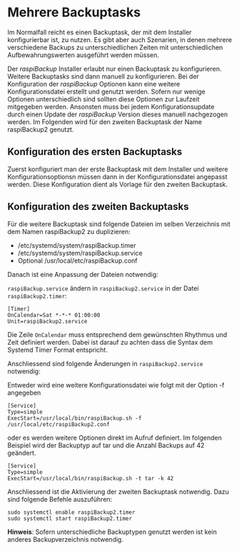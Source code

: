 # Mehrere Backuptasks

Im Normalfall reicht es einen Backuptask, der mit dem Installer konfigurierbar ist,
zu nutzen. Es gibt aber auch Szenarien, in denen mehrere verschiedene Backups zu
unterschiedlichen Zeiten mit unterschiedlichen Aufbewahrungswerten ausgeführt werden
müssen.

Der *raspiBackup* Installer erlaubt nur einen Backuptask zu konfigurieren. Weitere
Backuptasks sind dann manuell zu konfigurieren. Bei der Konfiguration der *raspiBackup*
Optionen kann eine weitere Konfigurationsdatei erstellt und genutzt werden. Sofern nur wenige
Optionen unterschiedlich sind sollten diese Optionen zur Laufzeit mitgegeben werden. Ansonsten
muss bei jedem Konfigurationsupdate durch einen Update der *raspiBackup* Version dieses manuell
nachgezogen werden. Im Folgenden wird für den zweiten Backuptask der Name raspiBackup2 genutzt.

## Konfiguration des ersten Backuptasks

Zuerst konfiguriert man der erste Backuptask mit dem Installer und weitere Konfigurationsoptionsn
müssen dann in der Konfigurationsdatei angepasst werden. Diese Konfiguration dient als Vorlage
für den zweiten Backuptask.

## Konfiguration des zweiten Backuptasks

Für die weitere Backuptask sind folgende Dateien im selben Verzeichnis  mit dem Namen raspiBackup2 zu duplizieren:

* /etc/systemd/system/raspiBackup.timer
* /etc/systemd/system/raspiBackup.service
* Optional /usr/local/etc/raspiBackup.conf

Danach ist eine Anpassung der Dateien notwendig:

`raspiBackup.service` ändern in `raspiBackup2.service` in der Datei `raspiBackup2.timer`:

```
[Timer]
OnCalendar=Sat *-*-* 01:00:00
Unit=raspiBackup2.service
```
Die Zeile `OnCalendar` muss entsprechend dem gewünschten Rhythmus und Zeit definiert werden.
Dabei ist darauf zu achten dass die Syntax dem Systemd Timer Format entspricht.

Anschliessend sind folgende Änderungen in `raspiBackup2.service` notwendig:

Entweder wird eine weitere Konfigurationsdatei wie folgt mit der Option -f angegeben
```
[Service]
Type=simple
ExecStart=/usr/local/bin/raspiBackup.sh -f /usr/local/etc/raspiBackup2.conf
```

oder es werden weitere Optionen direkt im Aufruf definiert. Im folgenden Beispiel wird
der Backuptyp auf tar und die Anzahl Backups auf 42 geändert.

```
[Service]
Type=simple
ExecStart=/usr/local/bin/raspiBackup.sh -t tar -k 42
```

Anschliessend ist die Aktivierung der zweiten Backuptask notwendig. Dazu
sind folgende Befehle auszuführen:

```
sudo systemctl enable raspiBackup2.timer
sudo systemctl start raspiBackup2.timer
```

**Hinweis**:
Sofern unterschiedliche Backuptypen genutzt werden ist kein anderes Backupverzeichnis notwendig.

[.status]: translated
